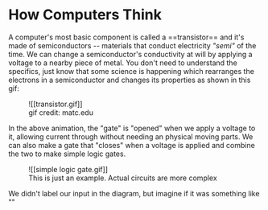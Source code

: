 # How Computers Think

A computer's most basic component is called a ==transistor== and it's made of semiconductors -- materials that conduct electricity *"semi"* of the time. We can change a semiconductor's conductivity at will by applying a voltage to a nearby piece of metal. You don't need to understand the specifics, just know that some science is happening which rearranges the electrons in a semiconductor and changes its properties as shown in this gif:

<figure markdown>
![[transistor.gif]]
<figcaption>gif credit: matc.edu</figcaption>
</figure>

In the above animation, the "gate" is "opened" when we apply a voltage to it, allowing current through without needing an physical moving parts. We can also make a gate that "closes" when a voltage is applied and combine the two to make simple logic gates.

<figure markdown>
![[simple logic gate.gif]]
<figcaption>This is just an example. Actual circuits are more complex</figcaption>
</figure>

We didn't label our input in the diagram, but imagine if it was something like ""